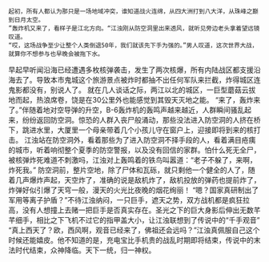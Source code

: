     起初，所有人都认为那只是一场地域冲突，谁知道战火连绵，从四大洲打到八大洋，从珠峰之巅到日月太空。
    ”轰炸机又来了，看样子是江北方向。“江浊刚从防空洞里出来透风，就听见旁边老头拿着望远镜叹道。
    “哎，这场战争至少让整个人类倒退50年，我们就该先下手为强的。”男人叹道，这次世界大战，就算你不想参与也早晚会被拖下水。
早起早听闻沿海已经遭遇多枚核弹袭击，发生了两次核爆，所有内陆战区都支援沿海去了。导致本市鬼城这个旅游景点被炸时都抽不出任何军队来拦截，炸得城区连鬼影都没有，别说人了。
    就在几人谈话之际，两江以北的城区，一巨型蘑菇云拔地而起，热浪席卷，饶是在30公里外也能感觉到其毁天灭地之能。
    “来了，轰炸来了。”伴随着地对空导弹的升空，B-6轰炸机的轰鸣声越来越近，人群瞬间骚乱起来，纷纷返回防空洞。惊恐的人群入丧尸般涌动，那些没法进入防空洞的人挤在桥下，跳进水里，大厦里一个母亲带着几个小孩儿守在窗户上，迎接即将到来的核打击。
    江浊站在防空洞外，看着那些为了进入防空洞不择手段的人，看着满目疮痍的城市，听着响彻整个夏季的防空警报，以及没有回信的家群。怕什么死无全尸，被核弹炸死难道不刺激吗，江浊对上轰鸣着的铁鸟叫嚣道：“老子不躲了，来啊，炸死我。”
    防空洞前，整片空地，除了尸体和瓦砾，就只剩他一个健全的人了，随着几声爆炸声起，天空炸了，准确的说是敌机炸了，敌机投放的弹药也提前炸了，炸弹好似引爆了天穹一般，漫天的火光比夜晚的烟花绚丽！
    “嗯？国家真研制出了军用等离子护盾？”不待江浊纳闷，一只巨手，遮天之势，双方战机都是疯狂拉高，没有人想撞上去赌一把巨手是否真实存在。圣光之下的巨大身影后伸出无数芊芊细手，相比之下飞机不过它的指甲盖大小，让江浊联想到了传说中的“千手观音” 
    “真上西天了？欧，西风啊，观音已经来了，佛祖还会远吗？”江浊真佩服自己这个时候还能嬉皮。他不知道的是，充电宝比手机贵的战乱时期即将结束，传说中的末法时代结束，众神降临。天下一统，归一神权。


